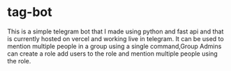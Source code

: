 # tag-bot
This is a simple telegram bot that I made using python and fast api and that is currently hosted on vercel and working live in telegram. It can be used to mention multiple people in a group using a single command,Group Admins can create a role add users to the role and mention multiple people using the role. 
